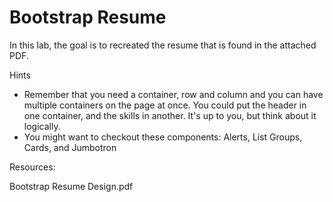 # Bootstrap Resume

In this lab, the goal is to recreated the resume that is found in the attached PDF.

Hints

* Remember that you need a container, row and column and you can have multiple containers on the page at once. You could put the header in one container, and the skills in another. It's up to you, but think about it logically.
* You might want to checkout these components: Alerts, List Groups, Cards, and Jumbotron

Resources:

Bootstrap Resume Design.pdf